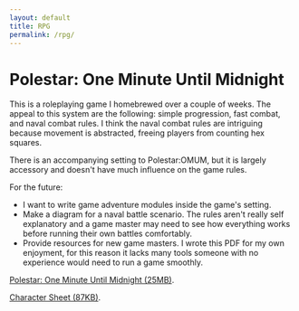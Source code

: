 ```yaml
---
layout: default
title: RPG
permalink: /rpg/
---
```

# Polestar: One Minute Until Midnight

This is a roleplaying game I homebrewed over a couple of weeks. The appeal to this system are the following: simple progression, fast combat, and naval combat rules. I think the naval combat rules are intriguing because movement is abstracted, freeing players from counting hex squares. 

There is an accompanying setting to Polestar:OMUM, but it is largely accessory and doesn't have much influence on the game rules.

For the future:
- I want to write game adventure modules inside the game's setting.
- Make a diagram for a naval battle scenario. The rules aren't really self explanatory and a game master may need to see how everything works before running their own battles comfortably.
- Provide resources for new game masters. I wrote this PDF for my own enjoyment, for this reason it lacks many tools someone with no experience would need to run a game smoothly.

[Polestar: One Minute Until Midnight (25MB)][hexcat]. 

[Character Sheet (87KB)][sheet]. 

[hexcat]: assets/polestar.pdf
[sheet]: assets/polestarcharsheet.pdf
